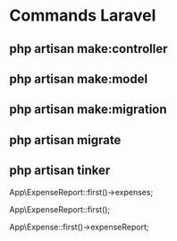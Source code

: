 # Commands Laravel

## php artisan make:controller

## php artisan make:model

## php artisan make:migration

## php artisan migrate

## php artisan tinker

App\ExpenseReport::first()->expenses;

App\ExpenseReport::first();

App\Expense::first()->expenseReport;

## 
